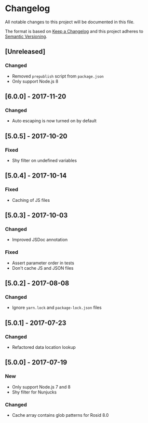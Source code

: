 # Changelog

All notable changes to this project will be documented in this file.

The format is based on [Keep a Changelog](http://keepachangelog.com/en/1.0.0/) and this project adheres to [Semantic Versioning](http://semver.org/spec/v2.0.0.html).

## [Unreleased]

### Changed

- Removed `prepublish` script from `package.json`
- Only support Node.js 8

## [6.0.0] - 2017-11-20

### Changed

- Auto escaping is now turned on by default

## [5.0.5] - 2017-10-20

### Fixed

- Shy filter on undefined variables

## [5.0.4] - 2017-10-14

### Fixed

- Caching of JS files

## [5.0.3] - 2017-10-03

### Changed

- Improved JSDoc annotation

### Fixed

- Assert parameter order in tests
- Don't cache JS and JSON files

## [5.0.2] - 2017-08-08

### Changed

- Ignore `yarn.lock` and `package-lock.json` files

## [5.0.1] - 2017-07-23

### Changed

- Refactored data location lookup

## [5.0.0] - 2017-07-19

### New

- Only support Node.js 7 and 8
- Shy filter for Nunjucks

### Changed

- Cache array contains glob patterns for Rosid 8.0